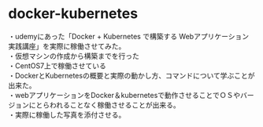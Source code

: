 # docker-kubernetes  
  
・udemyにあった「Docker + Kubernetes で構築する Webアプリケーション 実践講座」を実際に稼働させてみた。  
・仮想マシンの作成から構築までを行った  
・CentOS7上で稼働させている  
・DockerとKubernetesの概要と実際の動かし方、コマンドについて学ぶことが出来た。  
・webアプリケーションをDocker＆kubernetesで動作させることでＯＳやバージョンにとらわれることなく稼働させることが出来る。  
・実際に稼働した写真を添付させる。  

